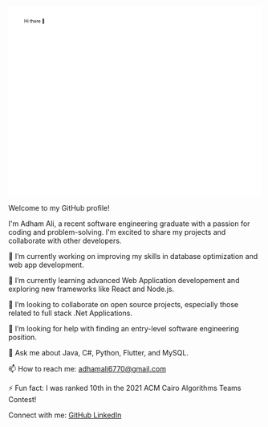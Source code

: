 <svg xmlns="http://www.w3.org/2000/svg" viewBox="0 0 800 600">
  
  <rect width="800" height="600" fill="#fff"/>
  <text x="50" y="50" class="header">Hi there 👋</text>
  
  <text x="50" y="100" class="text">Welcome to my GitHub profile!</text>
  
  <text x="50" y="140" class="text">I'm Adham Ali, a recent software engineering graduate with a passion for coding and problem-solving.</text>
  <text x="50" y="170" class="text">I'm excited to share my projects and collaborate with other developers.</text>
  
  <text x="50" y="210" class="subheader">🔭 I’m currently working on</text>
  <text x="50" y="240" class="text">improving my skills in database optimization and web app development.</text>
  
  <text x="50" y="270" class="subheader">🌱 I’m currently learning</text>
  <text x="50" y="300" class="text">advanced Web Application developement and exploring new frameworks like React and Node.js.</text>
  
  <text x="50" y="330" class="subheader">👯 I’m looking to collaborate on</text>
  <text x="50" y="360" class="text">open source projects, especially those related to full stack .Net Applications.</text>
  
  <text x="50" y="390" class="subheader">🤔 I’m looking for help with</text>
  <text x="50" y="420" class="text">finding an entry-level software engineering position.</text>
  
  <text x="50" y="450" class="subheader">💬 Ask me about</text>
  <text x="50" y="480" class="text">Java, C#,  Python, Flutter, and MySQL.</text>
  
  <text x="50" y="510" class="subheader">📫 How to reach me:</text>
  <text x="50" y="540" class="text">adhamali6770@gmail.com</text>
  

  
  <text x="50" y="630" class="subheader">⚡ Fun fact:</text>
  <text x="50" y="660" class="text">I was ranked 10th in the 2021 ACM Cairo Algorithms Teams Contest!</text>
  
  <text x="50" y="700" class="subheader">Connect with me:</text>
  <a href="https://github.com/Adhamali9" target="_blank">
    <text x="50" y="730" class="link">GitHub</text>
  </a>
  <a href="https://www.linkedin.com/in/Adhamali9" target="_blank">
    <text x="50" y="760" class="link">LinkedIn</text>
  </a>
</svg>
